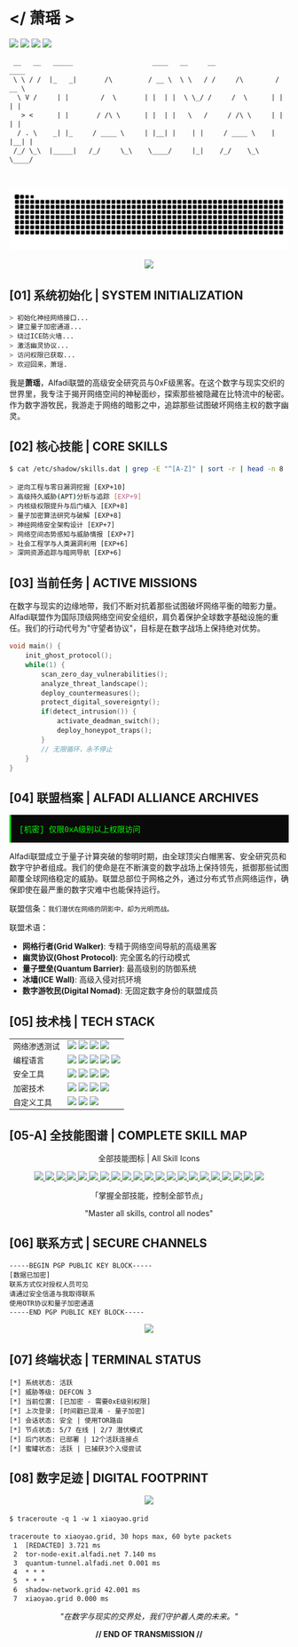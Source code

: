 # </ 萧瑶 >

![](https://img.shields.io/badge/STATUS-ACTIVE-brightgreen?style=for-the-badge&logo=statuspage&logoColor=white&color=00b300)
![](https://img.shields.io/badge/SECURITY-LEVEL_7-red?style=for-the-badge&logo=hackaday&logoColor=white)
![](https://img.shields.io/badge/ALFADI-ALLIANCE-blue?style=for-the-badge&logo=ethereum&logoColor=white)
![](https://img.shields.io/badge/THREAT--CON-DELTA-purple?style=for-the-badge&logo=hackerone&logoColor=white)

```
 __   __   _____                    ____   __     __                ____  
 \ \ / /  |_   _|       /\         / __ \  \ \   / /     /\        / __ \ 
  \ V /     | |        /  \       | |  | |  \ \_/ /     /  \      | |  | |
   > <      | |       / /\ \      | |  | |   \   /     / /\ \     | |  | |
  / . \    _| |_     / ____ \     | |__| |    | |     / ____ \    | |__| |
 /_/ \_\  |_____|   /_/     \_\    \____/     |_|    /_/    \_\    \____/ 
                                                                  
                                                                  
```
![暗色](https://raw.githubusercontent.com/ADA-XiaoYao/ADA-XiaoYao/output/github-contribution-grid-snake-dark.svg)
<div align="center">
  <img src="https://github-profile-trophy.vercel.app/?username=xiaoyao&theme=radical&no-frame=true&row=1&column=7" />
</div>

## [01] 系统初始化 | SYSTEM INITIALIZATION

```bash
> 初始化神经网络接口...
> 建立量子加密通道...
> 绕过ICE防火墙...
> 激活幽灵协议...
> 访问权限已获取...
> 欢迎回来，萧瑶.
```

我是**萧瑶**，Alfadi联盟的高级安全研究员与0xF级黑客。在这个数字与现实交织的世界里，我专注于揭开网络空间的神秘面纱，探索那些被隐藏在比特流中的秘密。作为数字游牧民，我游走于网络的暗影之中，追踪那些试图破坏网络主权的数字幽灵。

## [02] 核心技能 | CORE SKILLS

```bash
$ cat /etc/shadow/skills.dat | grep -E "^[A-Z]" | sort -r | head -n 8

> 逆向工程与零日漏洞挖掘 [EXP+10]
> 高级持久威胁(APT)分析与追踪 [EXP+9]
> 内核级权限提升与后门植入 [EXP+8]
> 量子加密算法研究与破解 [EXP+8]
> 神经网络安全架构设计 [EXP+7]
> 网络空间态势感知与威胁情报 [EXP+7]
> 社会工程学与人类漏洞利用 [EXP+6]
> 深网资源追踪与暗网导航 [EXP+6]
```

## [03] 当前任务 | ACTIVE MISSIONS

在数字与现实的边缘地带，我们不断对抗着那些试图破坏网络平衡的暗影力量。Alfadi联盟作为国际顶级网络空间安全组织，肩负着保护全球数字基础设施的重任。我们的行动代号为"守望者协议"，目标是在数字战场上保持绝对优势。

```c
void main() {
    init_ghost_protocol();
    while(1) {
        scan_zero_day_vulnerabilities();
        analyze_threat_landscape();
        deploy_countermeasures();
        protect_digital_sovereignty();
        if(detect_intrusion()) {
            activate_deadman_switch();
            deploy_honeypot_traps();
        }
        // 无限循环，永不停止
    }
}
```

## [04] 联盟档案 | ALFADI ALLIANCE ARCHIVES

<div style="background-color: #0a0a0a; color: #00ff00; padding: 15px; border-left: 3px solid #00ff00; font-family: 'Courier New', monospace;">
[机密] 仅限0xA级别以上权限访问
</div>

Alfadi联盟成立于量子计算突破的黎明时期，由全球顶尖白帽黑客、安全研究员和数字守护者组成。我们的使命是在不断演变的数字战场上保持领先，抵御那些试图颠覆全球网络稳定的威胁。联盟总部位于网格之外，通过分布式节点网络运作，确保即使在最严重的数字灾难中也能保持运行。

联盟信条：`我们潜伏在网络的阴影中，却为光明而战。`

联盟术语：
- **网格行者(Grid Walker)**: 专精于网络空间导航的高级黑客
- **幽灵协议(Ghost Protocol)**: 完全匿名的行动模式
- **量子壁垒(Quantum Barrier)**: 最高级别的防御系统
- **冰墙(ICE Wall)**: 高级入侵对抗环境
- **数字游牧民(Digital Nomad)**: 无固定数字身份的联盟成员

## [05] 技术栈 | TECH STACK

<table>
  <tr>
    <td>网络渗透测试</td>
    <td>
      <img src="https://img.shields.io/badge/Kali_Linux-557C94?style=flat-square&logo=kali-linux&logoColor=white" />
      <img src="https://img.shields.io/badge/Metasploit-E34F26?style=flat-square&logo=metasploit&logoColor=white" />
      <img src="https://img.shields.io/badge/Wireshark-1679A7?style=flat-square&logo=wireshark&logoColor=white" />
      <img src="https://img.shields.io/badge/Nmap-0E8A16?style=flat-square&logo=nmap&logoColor=white" />
    </td>
  </tr>
  <tr>
    <td>编程语言</td>
    <td>
      <img src="https://img.shields.io/badge/Python-3776AB?style=flat-square&logo=python&logoColor=white" />
      <img src="https://img.shields.io/badge/Rust-000000?style=flat-square&logo=rust&logoColor=white" />
      <img src="https://img.shields.io/badge/C++-00599C?style=flat-square&logo=c%2B%2B&logoColor=white" />
      <img src="https://img.shields.io/badge/Assembly-6E4C13?style=flat-square&logo=assembly&logoColor=white" />
      <img src="https://img.shields.io/badge/Haskell-5D4F85?style=flat-square&logo=haskell&logoColor=white" />
    </td>
  </tr>
  <tr>
    <td>安全工具</td>
    <td>
      <img src="https://img.shields.io/badge/Burp_Suite-FF6347?style=flat-square&logo=burp-suite&logoColor=white" />
      <img src="https://img.shields.io/badge/Ghidra-4B275F?style=flat-square&logo=ghidra&logoColor=white" />
      <img src="https://img.shields.io/badge/IDA_Pro-9999FF?style=flat-square&logo=ida&logoColor=white" />
      <img src="https://img.shields.io/badge/Radare2-008080?style=flat-square&logo=radare2&logoColor=white" />
    </td>
  </tr>
  <tr>
    <td>加密技术</td>
    <td>
      <img src="https://img.shields.io/badge/量子加密-00B4D8?style=flat-square&logo=quantum&logoColor=white" />
      <img src="https://img.shields.io/badge/区块链安全-121D33?style=flat-square&logo=bitcoin&logoColor=white" />
      <img src="https://img.shields.io/badge/同态加密-5A0FC8?style=flat-square&logo=ethereum&logoColor=white" />
      <img src="https://img.shields.io/badge/零知识证明-FF4500?style=flat-square&logo=zcash&logoColor=white" />
    </td>
  </tr>
  <tr>
    <td>自定义工具</td>
    <td>
      <img src="https://img.shields.io/badge/NeuralBreaker-FF00FF?style=flat-square&logo=neural&logoColor=white" />
      <img src="https://img.shields.io/badge/QuantumShadow-00FFFF?style=flat-square&logo=quantum&logoColor=white" />
      <img src="https://img.shields.io/badge/ICE_Melter-FF1493?style=flat-square&logo=ice&logoColor=white" />
    </td>
  </tr>
</table>

## [05-A] 全技能图谱 | COMPLETE SKILL MAP

<div align="center">
  <p>全部技能图标 | All Skill Icons</p>
</div>

<div align="center">
  <a href="https://skillicons.dev">
    <img src="https://skillicons.dev/icons?i=ableton,activitypub,actix,adonis,ae,ai,aiscript,alpinejs,anaconda,androidstudio&perline=10&theme=dark" />
    <img src="https://skillicons.dev/icons?i=angular,ansible,apollo,apple,appwrite,arch,arduino,astro,atom,au&perline=10&theme=dark" />
    <img src="https://skillicons.dev/icons?i=autocad,aws,azul,azure,babel,bash,bevy,bitbucket,blender,bootstrap&perline=10&theme=dark" />
    <img src="https://skillicons.dev/icons?i=bots,bsd,bun,c,cassandra,clion,clojure,cloudflare,cmake,codepen&perline=10&theme=dark" />
    <img src="https://skillicons.dev/icons?i=coffeescript,cpp,crystal,cs,css,cypress,d3,dart,debian,deno&perline=10&theme=dark" />
    <img src="https://skillicons.dev/icons?i=devto,discord,discordjs,django,docker,dotnet,dynamodb,eclipse,elasticsearch,electron&perline=10&theme=dark" />
    <img src="https://skillicons.dev/icons?i=elixir,elysia,emacs,ember,emotion,express,fastapi,fediverse,figma,firebase&perline=10&theme=dark" />
    <img src="https://skillicons.dev/icons?i=flask,flutter,forth,fortran,gamemakerstudio,gatsby,gcp,gherkin,git,github&perline=10&theme=dark" />
    <img src="https://skillicons.dev/icons?i=githubactions,gitlab,gmail,go,godot,gradle,grafana,graphql,gtk,gulp&perline=10&theme=dark" />
    <img src="https://skillicons.dev/icons?i=haskell,haxe,haxeflixel,heroku,hibernate,html,htmx,idea,instagram,ipfs&perline=10&theme=dark" />
    <img src="https://skillicons.dev/icons?i=java,jenkins,jest,jquery,js,kafka,kali,kotlin,ktor,kubernetes&perline=10&theme=dark" />
    <img src="https://skillicons.dev/icons?i=laravel,latex,linkedin,linux,lit,lua,mastodon,materialui,matlab,maven&perline=10&theme=dark" />
    <img src="https://skillicons.dev/icons?i=md,misskey,mongodb,mysql,neovim,nestjs,netlify,nextjs,nginx,nim&perline=10&theme=dark" />
    <img src="https://skillicons.dev/icons?i=nodejs,nuxtjs,ocaml,octave,openshift,openstack,perl,php,plan9,planetscale&perline=10&theme=dark" />
    <img src="https://skillicons.dev/icons?i=postgres,postman,powershell,pr,prisma,processing,prometheus,ps,pug,py&perline=10&theme=dark" />
    <img src="https://skillicons.dev/icons?i=pytorch,qt,r,rabbitmq,rails,raspberrypi,react,reactivex,redis,redux&perline=10&theme=dark" />
    <img src="https://skillicons.dev/icons?i=regex,remix,replit,rocket,rollupjs,ros,ruby,rust,sass,scala&perline=10&theme=dark" />
    <img src="https://skillicons.dev/icons?i=selenium,sentry,sequelize,sketchup,solidity,solidjs,spring,sqlite,stackoverflow,styledcomponents&perline=10&theme=dark" />
    <img src="https://skillicons.dev/icons?i=supabase,svelte,svg,swift,symfony,tailwind,tauri,tensorflow,threejs,ts&perline=10&theme=dark" />
    <img src="https://skillicons.dev/icons?i=twitter,unity,unreal,v,vala,vercel,vim,visualstudio,vite,vscode&perline=10&theme=dark" />
    <img src="https://skillicons.dev/icons?i=vue,wasm,webflow,webpack,windicss,wordpress,workers,xd,zig&perline=10&theme=dark" />
  </a>
</div>

<div align="center">
  <p>「掌握全部技能，控制全部节点」</p>
  <p>"Master all skills, control all nodes"</p>
</div>

## [06] 联系方式 | SECURE CHANNELS

```
-----BEGIN PGP PUBLIC KEY BLOCK-----
[数据已加密]
联系方式仅对授权人员可见
请通过安全信道与我取得联系
使用OTR协议和量子加密通道
-----END PGP PUBLIC KEY BLOCK-----
```

<div align="center">
  <img src="https://github-readme-stats.vercel.app/api?username=ADA-XiaoYao&show_icons=true&theme=radical&hide_border=true" />
</div>

## [07] 终端状态 | TERMINAL STATUS

```
[*] 系统状态: 活跃
[*] 威胁等级: DEFCON 3
[*] 当前位置: [已加密 - 需要0xE级别权限]
[*] 上次登录: [时间戳已混淆 - 量子加密]
[*] 会话状态: 安全 | 使用TOR路由
[*] 节点状态: 5/7 在线 | 2/7 潜伏模式
[*] 后门状态: 已部署 | 12个活跃连接点
[*] 蜜罐状态: 活跃 | 已捕获3个入侵尝试
```

## [08] 数字足迹 | DIGITAL FOOTPRINT

<div align="center">
  <img src="https://github-readme-streak-stats.herokuapp.com/?user=ADA-XiaoYao&theme=radical&hide_border=true" />
</div>

```
$ traceroute -q 1 -w 1 xiaoyao.grid

traceroute to xiaoyao.grid, 30 hops max, 60 byte packets
 1  [REDACTED] 3.721 ms
 2  tor-node-exit.alfadi.net 7.140 ms
 3  quantum-tunnel.alfadi.net 0.001 ms
 4  * * *
 5  * * *
 6  shadow-network.grid 42.001 ms
 7  xiaoyao.grid 0.000 ms
```

<div align="center">
  
_"在数字与现实的交界处，我们守护着人类的未来。"_

**// END OF TRANSMISSION //**
</div>

<!-- 
01100101 01111001 01100101 01110011 00100000 
01101111 01101110 01101100 01111001 00101100 00100000 
01100001 01101100 01100110 01100001 01100100 01101001 00100000 
01110111 01100001 01110100 01100011 01101000 01100101 01110011 
-->
